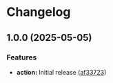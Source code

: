 # Changelog

## 1.0.0 (2025-05-05)


### Features

* **action:** Initial release ([af33723](https://github.com/headlesshq/mc-server-test/commit/af3372301dc43514936537babc48d106ff062505))
